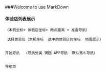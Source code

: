 ###Welcome to use MarkDown

####  体验店列表展示   

```
（本机坐标+ 体验店坐标+ 两点距离 + 准备导航）
```


```
 选择体验店（本机坐标  选中的体验店的坐标  地图展示）
```

```

开始导航  （导航分类 调起 APP导航  默认驾车导航）

```

```

导航页

```

